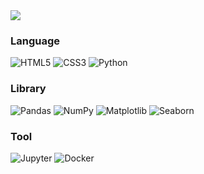 <img src="https://github.com/user-attachments/assets/30512234-b157-496e-b475-2281b527d9da">

### Language
![HTML5](https://img.shields.io/badge/HTML5-E34F26?style=flat-square&logo=HTML5&logoColor=FFFFFF) ![CSS3](https://img.shields.io/badge/CSS3-1572B6?style=flat-square&logo=CSS3&logoColor=FFFFFF) ![Python](https://img.shields.io/badge/Python-3776AB?style=flat-square&logo=Python&logoColor=FFFFFF)

### Library
![Pandas](https://img.shields.io/badge/Pandas-150458?style=flat-square&logo=Pandas&logoColor=FFFFFF) ![NumPy](https://img.shields.io/badge/NumPy-013243?style=flat-square&logo=NumPy&logoColor=FFFFFF) ![Matplotlib](https://img.shields.io/badge/Matplotlib-11557C?style=flat-square&logo=Matplotlib&logoColor=FFFFFF) ![Seaborn](https://img.shields.io/badge/Seaborn-4C72B0?style=flat-square&logo=Seaborn&logoColor=FFFFFF) 

### Tool
![Jupyter](https://img.shields.io/badge/Jupyter-F37626?style=flat-square&logo=Jupyter&logoColor=FFFFFF) ![Docker](https://img.shields.io/badge/Docker-2496ED?style=flat-square&logo=Docker&logoColor=FFFFFF)
